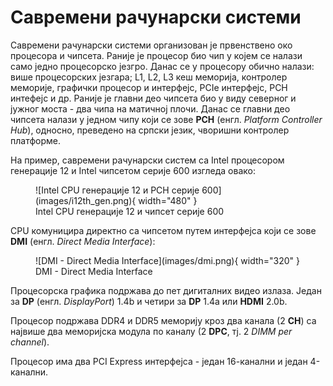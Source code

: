 # Савремени рачунарски системи

Савремени рачунарски системи организован је првенствено око процесора и
чипсета. Раније је процесор био чип у којем се налази само једно процесорско
језгро. Данас се у процесору обично налази: више процесорских језгара; L1, L2,
L3 кеш меморија, контролер меморије, графички процесор и интерфејс, PCIe
интерфејс, PCH интефејс и др. Раније је главни део чипсета био у виду северног
и јужног моста - два чипа на матичној плочи. Данас се главни део чипсета налази
у једном чипу који се зове **PCH** (енгл. *Platform Controller Hub*), односно,
преведено на српски језик, чворишни контролер платформе.

На пример, савремени рачунарски систем са Intel процесором генерације 12 и
Intel чипсетом серије 600 изгледа овако:

<figure markdown>
  ![Intel CPU генерације 12 и PCH серије 600](images/i12th_gen.png){ width="480" }
  <figcaption>Intel CPU генерације 12 и чипсет серије 600</figcaption>
</figure>

CPU комуницира директно са чипсетом путем интерфејса који се зове **DMI**
(енгл. *Direct Media Interface*):

<figure markdown>
  ![DMI - Direct Media Interface](images/dmi.png){ width="320" }
  <figcaption>DMI - Direct Media Interface</figcaption>
</figure>

Процесорска графика подржава до пет дигиталних видео излаза. Један за **DP**
(енгл. *DisplayPort*) 1.4b и четири за **DP** 1.4a или **HDMI** 2.0b.

Процесор подржава DDR4 и DDR5 меморију кроз два канала (2 **CH**) са највише
два меморијска модула по каналу (2 **DPC**, тј. 2 *DIMM per channel*).

Процесор има два PCI Express интерфејса - један 16-канални и један 4-канални.  

